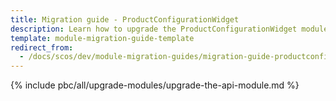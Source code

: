 ```yaml
---
title: Migration guide - ProductConfigurationWidget
description: Learn how to upgrade the ProductConfigurationWidget module to a newer version.
template: module-migration-guide-template
redirect_from:
  - /docs/scos/dev/module-migration-guides/migration-guide-productconfigurationwidget.html
---
```


{% include pbc/all/upgrade-modules/upgrade-the-api-module.md %} <!-- To edit, see /_includes/pbc/all/upgrade-modules/upgrade-the-api-module.md -->
